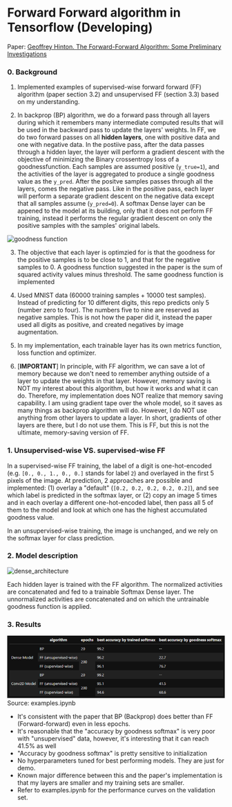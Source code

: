 # Forward Forward algorithm in Tensorflow (Developing)

Paper: [Geoffrey Hinton. The Forward-Forward Algorithm: Some Preliminary Investigations](https://www.cs.toronto.edu/~hinton/FFA13.pdf)

### 0. Background
1. Implemented examples of supervised-wise forward forward (FF) algorithm (paper section 3.2) and unsupervised FF (section 3.3) based on my understanding.

2. In backprop (BP) algorithm, we do a forward pass through all layers during which it remembers many intermediate computed results that will be used in the backward pass to update the layers' weights. In FF, we do two forward passes on all **hidden layers**, one with positive data and one with negative data. In the postiive pass, after the data passes through a hidden layer, the layer will perform a gradient descent with the objective of minimizing the Binary crossentropy loss of a goodnessfunction. Each samples are assumed positive (`y_true=1`), and the activities of the layer is aggregated to produce a single goodness value as the `y_pred`. After the positve samples passes through all the layers, comes the negative pass. Like in the positive pass, each layer will perform a separate gradient descent on the negative data except that all samples assume (`y_pred=0`). A softmax Dense layer can be appened to the model at its building, only that it does not perform FF training, instead it performs the regular gradient descent on only the positive samples with the samples' original labels.

![goodness function](./images/goodness_function.png)


3. The objective that each layer is optimzied for is that the goodness for the positive samples is to be close to 1, and that for the negative samples to 0. A goodness function suggested in the paper is the sum of squared activity values minus threshold. The same goodness function is implemented

4. Used MNIST data (60000 training samples + 10000 test samples). Instead of predicting for 10 different digits, this repo predicts only 5 (number zero to four). The numbers five to nine are reserved as negative samples. This is not how the paper did it, instead the paper used all digits as positive, and created negatives by image augmentation.

5. In my implementation, each trainable layer has its own metrics function, loss function and optimizer.

6. [**IMPORTANT**] In principle, with FF algorithm, we can save a lot of memory because we don't need to remember anything outside of a layer to update the weights in that layer. However, memory saving is NOT my interest about this algorithm, but how it works and what it can do. Therefore, my implementation does NOT realize that memory saving capability. I am using gradient tape over the whole model, so it saves as many things as backprop algorithm will do. However, I do NOT use anything from other layers to update a layer. In short, gradients of other layers are there, but I do not use them. This is FF, but this is not the ultimate, memory-saving version of FF. 


### 1. Unsupervised-wise VS. supervised-wise FF

In a supervised-wise FF training, the label of a digit is one-hot-encoded (e.g. `[0., 0., 1., 0., 0.]` stands for label `2`) and overlayed in the first 5 pixels of the image. At prediction, 2 approaches are possible and implemented: (1) overlay a "default" (`[0.2, 0.2, 0.2, 0.2, 0.2]`), and see which label is predicted in the softmax layer, or (2) copy an image 5 times and in each overlay a different one-hot-encoded label, then pass all 5 of them to the model and look at which one has the highest accumulated goodness value.

In an unsupervised-wise training, the image is unchanged, and we rely on the softmax layer for class prediction.

### 2. Model description

![dense_architecture](./images/dense_architecture.png)

Each hidden layer is trained with the FF algorithm. The normalized activities are concatenated and fed to a trainable Softmax Dense layer. The unnormalized activities are concatenated and on which the untrainable goodness function is applied. 

### 3. Results 

![summary_table](./images/summary_table.png)
Source: examples.ipynb

- It's consistent with the paper that BP (Backprop) does better than FF (Forward-forward) even in less epochs.
- It's reasonable that the "accuracy by goodness softmax" is very poor with "unsupervised" data, however, it's interesting that it can reach 41.5% as well
- "Accuracy by goodness softmax" is pretty sensitive to initialization
- No hyperparameters tuned for best performing models. They are just for demo.
- Known major difference between this and the paper's implementation is that my layers are smaller and my training sets are smaller.
- Refer to examples.ipynb for the performance curves on the validation set.


